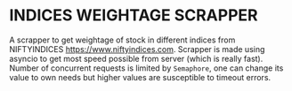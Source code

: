# INDICES WEIGHTAGE SCRAPPER

A scrapper to get weightage of stock in different indices from NIFTYINDICES https://www.niftyindices.com.
Scrapper is made using asyncio to get most speed possible from server (which is really fast).
Number of concurrent requests is limited by `Semaphore`, one can change its value to own needs but higher values are susceptible to timeout errors.

